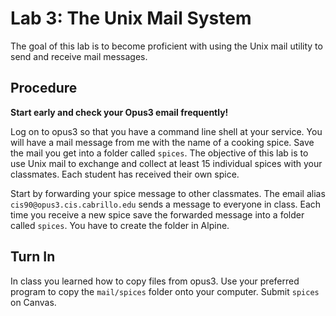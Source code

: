 # Lab 3: The Unix Mail System

The goal of this lab is to become proficient with using the Unix mail utility to send and receive mail messages.

## Procedure

**Start early and check your Opus3 email frequently!**

Log on to opus3 so that you have a command line shell at your service. You will have a mail message from me with the name of a cooking spice. Save the mail you get into a folder called `spices`. The objective of this lab is to use Unix mail to exchange and collect at least 15 individual spices with your classmates. Each student has received their own spice. 

Start by forwarding your spice message to other classmates. The email alias `cis90@opus3.cis.cabrillo.edu` sends a message to everyone in class. Each time you receive a new spice save the forwarded message into a folder called `spices`. You have to create the folder in Alpine.

## Turn In 

In class you learned how to copy files from opus3. Use your preferred program to copy the `mail/spices` folder onto your computer. Submit `spices` on Canvas.
